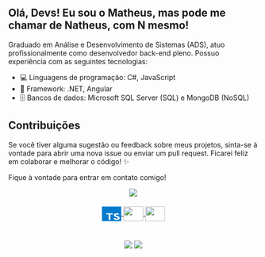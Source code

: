 ## Olá, Devs! Eu sou o Matheus, mas pode me chamar de Natheus, com N mesmo!

Graduado em Análise e Desenvolvimento de Sistemas (ADS), atuo profissionalmente como desenvolvedor back-end pleno. Possuo experiência com as seguintes tecnologias:

- 💻 Linguagens de programação: C#, JavaScript
- 🚀 Framework: .NET, Angular
- 🗄️ Bancos de dados: Microsoft SQL Server (SQL) e MongoDB (NoSQL)

## Contribuições

Se você tiver alguma sugestão ou feedback sobre meus projetos, sinta-se à vontade para abrir uma nova issue ou enviar um pull request. Ficarei feliz em colaborar e melhorar o código! ✨

Fique à vontade para entrar em contato comigo!

<div align="center">
  <a href="https://github.com/natheus">
  <img height="180em" src="https://github-readme-stats.vercel.app/api/top-langs/?username=natheus&layout=compact&langs_count=7&theme=buefy"/>
</div>
 
<div align="center" style="display: inline_block"><br>
  <img align="center" height="30" width="40" src="https://raw.githubusercontent.com/devicons/devicon/master/icons/typescript/typescript-plain.svg">
  <img align="center" height="30" width="40" src="https://cdn.jsdelivr.net/gh/devicons/devicon/icons/csharp/csharp-original.svg" />
  <img align="center" height="30" width="40" src="https://cdn.jsdelivr.net/gh/devicons/devicon/icons/angularjs/angularjs-original.svg" />   
</div>

#
  
<div align="center">
<a href = "mailto:contato@natheusmunes@gmail.com"><img src="https://img.shields.io/badge/Gmail-D14836?style=for-the-badge&logo=gmail&logoColor=white" target="_blank"></a>
<a href="https://www.linkedin.com/in/natheus" target="_blank"><img src="https://img.shields.io/badge/-LinkedIn-%230077B5?style=for-the-badge&logo=linkedin&logoColor=white" target="_blank"></a>   
</div>
